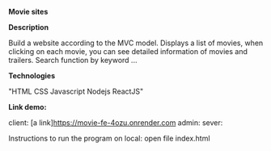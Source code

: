 **Movie sites**

**Description**

Build a website according to the MVC model. Displays a list of movies, when clicking on each movie, you can see detailed information of movies and trailers. Search function by keyword ...

**Technologies**

"HTML
CSS
Javascript
Nodejs
ReactJS"

**Link demo:**

client: [a link]https://movie-fe-4ozu.onrender.com
admin:
sever:

Instructions to run the program on local: open file index.html
